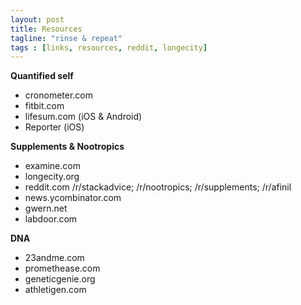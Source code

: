 ```yaml
---
layout: post
title: Resources
tagline: "rinse & repeat"
tags : [links, resources, reddit, longecity]
---
```


**Quantified self**

* cronometer.com
* fitbit.com
* lifesum.com (iOS & Android)
* Reporter (iOS)

**Supplements & Nootropics**

* examine.com
* longecity.org
* reddit.com /r/stackadvice; /r/nootropics; /r/supplements; /r/afinil
* news.ycombinator.com
* gwern.net
* labdoor.com

**DNA**

* 23andme.com
* promethease.com
* geneticgenie.org
* athletigen.com